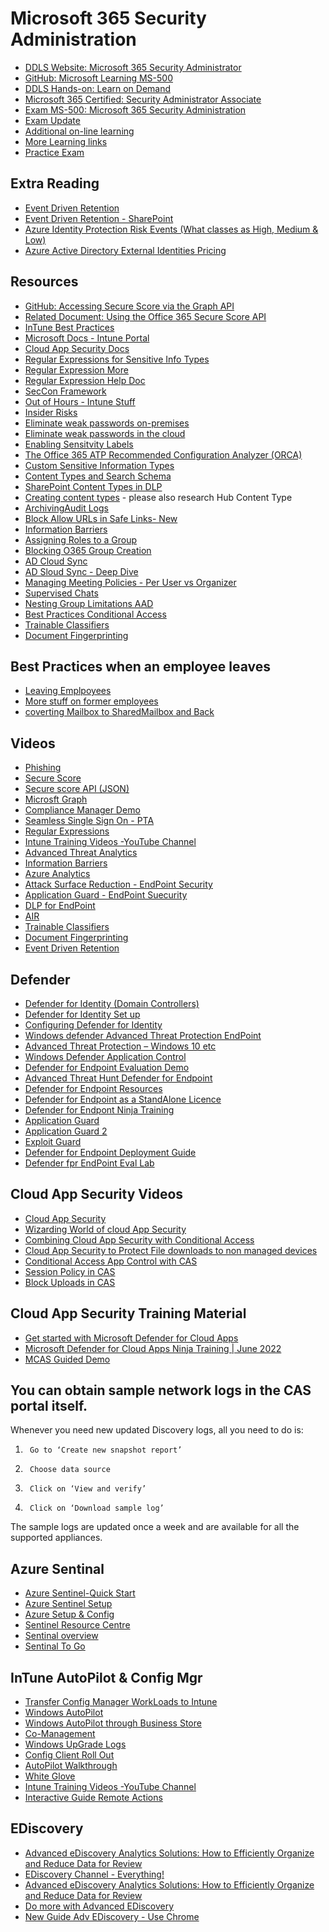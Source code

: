 # Microsoft 365 Security Administration

* [DDLS Website: Microsoft 365 Security Administrator](https://www.ddls.com.au/courses/microsoft/office-365/microsoft-ms-500-microsoft-365-security-administrator/)
* [GitHub: Microsoft Learning MS-500](https://github.com/MicrosoftLearning/MS-500-Microsoft-365-Security)
* [DDLS Hands-on: Learn on Demand](https://ddls.learnondemand.net/)
* [Microsoft 365 Certified: Security Administrator Associate](https://www.microsoft.com/en-us/learning/m365-security-administrator.aspx)
* [Exam MS-500: Microsoft 365 Security Administration](https://www.microsoft.com/en-us/learning/exam-ms-500.aspx)
* [Exam Update](https://query.prod.cms.rt.microsoft.com/cms/api/am/binary/RE3VEI3)
* [Additional on-line learning](https://techcommunity.microsoft.com/t5/microsoft-defender-for-endpoint/become-a-microsoft-defender-for-endpoint-ninja/ba-p/1515647)
* [More Learning links](https://techcommunity.microsoft.com/t5/security-compliance-and-identity/ct-p/MicrosoftSecurityandCompliance)
* [Practice Exam](https://examtopics.com)
## Extra Reading

* [Event Driven Retention](https://docs.microsoft.com/en-au/microsoft-365/compliance/event-driven-retention#how-to-set-up-event-driven-retention)
* [Event Driven Retention - SharePoint](https://joannecklein.com/2019/02/25/automate-event-based-retention-in-office-365/)
* [Azure Identity Protection Risk Events (What classes as High, Medium & Low)](https://docs.microsoft.com/en-us/azure/active-directory/reports-monitoring/concept-risk-events)
* [Azure Active Directory External Identities Pricing](https://azure.microsoft.com/en-us/pricing/details/active-directory/external-identities/)

## Resources

* [GitHub: Accessing Secure Score via the Graph API](https://github.com/OfficeDev/O365-Cloud-Sec-Tooling/blob/master/Securescore/README.md)
* [Related Document: Using the Office 365 Secure Score API](https://blogs.technet.microsoft.com/office365security/using-the-office-365-secure-score-api/)
* [InTune Best Practices](http://www.itpromentor.com/intune-best-practices/)
* [Microsoft Docs - Intune Portal](https://docs.microsoft.com/en-us/intune/)
* [Cloud App Security Docs](https://docs.microsoft.com/en-us/cloud-app-security/)
* [Regular Expressions for Sensitive Info Types](https://regex101.com/)
* [Regular Expression More](https://regexone.com/)
* [Regular Expression Help Doc](https://help.relativity.com/9.6/Content/Relativity/Regular_expressions/Searching_with_regular_expressions.htm)
* [SecCon Framework](https://github.com/microsoft/SecCon-Framework)
* [Out of Hours - Intune Stuff](https://oofhours.com/category/microsoft-intune/)
* [Insider Risks](https://docs.microsoft.com/en-us/microsoft-365/compliance/insider-risk-management-policies?view=o365-worldwide)
* [Eliminate weak passwords on-premises](https://docs.microsoft.com/en-us/azure/active-directory/authentication/concept-password-ban-bad-on-premises)
* [Eliminate weak passwords in the cloud](https://docs.microsoft.com/en-us/azure/active-directory/authentication/concept-password-ban-bad)
* [Enabling Sensitvity Labels](https://docs.microsoft.com/en-au/azure/active-directory/users-groups-roles/groups-assign-sensitivity-labels)
* [The Office 365 ATP Recommended Configuration Analyzer (ORCA)](https://github.com/cammurray/orca)
* [Custom Sensitive Information Types](https://joannecklein.com/2018/08/07/build-and-use-custom-sensitive-information-types-in-office-365/)
* [Content Types and Search Schema](https://joannecklein.com/2018/09/12/content-type-filters-in-modern-sharepoint/)
* [SharePoint Content Types in DLP](https://joannecklein.com/2018/01/25/a-sharepoint-content-type-dlp-policy/)
* [Creating content types](https://sharegate.com/blog/sharepoint-content-types-understand-use-create) - please also research Hub Content Type
* [ArchivingAudit Logs](https://docs.microsoft.com/en-us/azure/active-directory/reports-monitoring/concept-activity-logs-azure-monitor)
* [Block Allow URLs in Safe Links- New](https://docs.microsoft.com/en-us/microsoft-365/security/office-365-security/tenant-allow-block-list?view=o365-worldwide)
* [Information Barriers](https://docs.microsoft.com/en-us/microsoft-365/compliance/information-barriers-policies)
* [Assigning Roles to a Group](https://docs.microsoft.com/en-us/azure/active-directory/roles/groups-concept)
* [Blocking O365 Group Creation](https://docs.microsoft.com/en-us/microsoft-365/solutions/manage-creation-of-groups?view=o365-worldwide)
* [AD Cloud Sync](https://azure.microsoft.com/en-us/overview/security/azure-security-expert-series/)
* [AD Sloud Sync - Deep Dive](https://docs.microsoft.com/en-us/azure/active-directory/cloud-sync/concept-how-it-works)
* [Managing Meeting Policies - Per User vs Organizer](https://user-images.githubusercontent.com/42951775/119470362-9bfbb400-bd8b-11eb-8de3-3c388006a72d.png)
* [Supervised Chats](https://docs.microsoft.com/en-us/microsoftteams/supervise-chats-edu)
* [Nesting Group Limitations AAD](https://docs.microsoft.com/en-us/azure/active-directory/enterprise-users/directory-service-limits-restrictions)
* [Best Practices Conditional Access](https://blog.enablingtechcorp.com/azure-ad-conditional-access-baselines-and-best-practices)
* [Trainable Classifiers](https://www.microsoft.com/en-us/videoplayer/embed/RWyGL7?postJsllMsg=true)
* [Document Fingerprinting](https://docs.microsoft.com/en-us/microsoft-365/compliance/document-fingerprinting?msclkid=e8b36423d0ec11ecad5838df190ddabd&view=o365-worldwide)


## Best Practices when an employee leaves
  * [Leaving Emplpoyees](https://docs.microsoft.com/en-us/microsoft-365/compliance/recover-an-inactive-mailbox?view=o365-worldwide)
  * [More stuff on former employees](https://docs.microsoft.com/en-us/microsoft-365/admin/add-users/remove-former-employee?redirectSourcePath=%252fen-us%252farticle%252fRemove-a-former-employee-from-Office-365-44d96212-4d90-4027-9aa9-a95eddb367d1&view=o365-worldwide)
  * [coverting Mailbox to SharedMailbox and Back](https://www.nucleustechnologies.com/blog/convert-a-user-mailbox-to-shared-a-shared-mailbox-to-user-mailbox-in-office-365/
)

## Videos

* [Phishing](https://youtu.be/MCYC8kV1mmc)
* [Secure Score](https://youtu.be/jzfpDJ9Kg-A)
* [Secure score API (JSON)](https://youtu.be/vg3QKQWVD6Y)
* [Microsft Graph](https://youtu.be/PI9NO5rayiY)
* [Compliance Manager Demo](https://youtu.be/r1vs8NdSXKQ?list=PLXPr7gfUMmKyMW5RRW9kmLjX31OTwqhf5)
* [Seamless Single Sign On - PTA](https://youtu.be/PyeAC85Gm7w)
* [Regular Expressions](https://youtu.be/sa-TUpSx1JA)
* [Intune Training Videos -YouTube Channel](https://www.youtube.com/channel/UCfmMlhX5TW8cicxHw6ExYVA)
* [Advanced Threat Analytics](https://docs.microsoft.com/en-us/advanced-threat-analytics/install-ata-step1)
* [Information Barriers](https://youtu.be/461LfU06RbA?t=416)
* [Azure Analytics](https://youtu.be/T2Vpi6ph8ck)
* [Attack Surface Reduction - EndPoint Security](https://youtu.be/MJwH6Rh-npc)
* [Application Guard - EndPoint Suecurity](https://youtu.be/OFEdoCWZjaI)
* [DLP for EndPoint](https://www.youtube.com/watch?v=XO2zMA3w1wA)
* [AIR](https://youtu.be/4JdGUQfH0nE)
* [Trainable Classifiers](https://www.microsoft.com/en-us/videoplayer/embed/RWyGL7?postJsllMsg=true)
* [Document Fingerprinting](https://docs.microsoft.com/en-us/microsoft-365/compliance/document-fingerprinting?view=o365-worldwide)
* [Event Driven Retention](https://youtu.be/82K1yurZus4)


## Defender
* [Defender for Identity (Domain Controllers)](https://youtu.be/EGY2m8yU_KE)
* [Defender for Identity Set up](https://www.youtube.com/watch?v=rMHNJb2IXJ0&t=226s)
* [Configuring Defender for Identity](https://youtu.be/rMHNJb2IXJ0?t=229)
* [Windows defender Advanced Threat Protection EndPoint](https://youtu.be/qxeGa3pxIwg)
* [Advanced Threat Protection – Windows 10 etc](https://youtu.be/HkQZR9RBbPE)
* [Windows Defender Application Control](https://youtu.be/J7fSeYEftRE)
* [Defender for Endpoint Evaluation Demo](https://docs.microsoft.com/en-us/microsoft-365/security/defender-endpoint/evaluation-lab?view=o365-worldwide)
* [Advanced Threat Hunt Defender for Endpoint](https://youtu.be/4NQphnL0YR8)
* [Defender for Endpoint Resources](https://techcommunity.microsoft.com/t5/microsoft-defender-for-endpoint/become-a-microsoft-defender-for-endpoint-ninja/ba-p/1515647
)
* [Defender for Endpoint as a StandAlone Licence](https://www.infusedinnovations.com/blog/secure-intelligent-workplace/microsoft-defender-atp-standalone-is-now-available
)
* [Defender for Endpont Ninja Training](https://techcommunity.microsoft.com/t5/microsoft-defender-for-endpoint/become-a-microsoft-defender-for-endpoint-ninja/ba-p/1515647)
* [Application Guard](https://www.youtube.com/watch?v=J7fSeYEftRE)
* [Application Guard 2](https://youtu.be/J7fSeYEftRE)
* [Exploit Guard](https://youtu.be/pnaYdBP35dc)
* [Defender for Endpoint Deployment Guide](https://youtu.be/gx9jnG5tZmM)
* [Defender fpr EndPoint Eval Lab](https://docs.microsoft.com/en-us/microsoft-365/security/defender-endpoint/evaluation-lab?view=o365-worldwide)



## Cloud App Security Videos
* [Cloud App Security](https://youtu.be/DyUmFWfJQvU)
* [Wizarding World of cloud App Security](https://youtu.be/TLm6F0pKT7E)
* [Combining Cloud App Security with Conditional Access](https://youtu.be/1K66pDwzaf0)
* [Cloud App Security to Protect File downloads to non managed devices](https://youtu.be/vD9C9jwDuv4)
* [Conditional Access App Control with CAS](https://youtu.be/CvsjM8TX81c)
* [Session Policy in CAS](https://youtu.be/hPW3E51cIac)
* [Block Uploads in CAS](https://youtu.be/nGg2XyQWJ4o)

## Cloud App Security Training Material
* [Get started with Microsoft Defender for Cloud Apps](https://docs.microsoft.com/en-us/cloud-app-security/getting-started-with-cloud-app-security)
* [Microsoft Defender for Cloud Apps Ninja Training | June 2022](https://techcommunity.microsoft.com/t5/security-compliance-and-identity/microsoft-defender-for-cloud-apps-ninja-training-june-2022/ba-p/2751518)
* [MCAS Guided Demo](https://mslearn.cloudguides.com/en-us/guides/Discover,%20protect,%20and%20control%20your%20apps%20with%20Microsoft%20Cloud%20App%20Security
)

## You can obtain sample network logs in the CAS portal itself.

Whenever you need new updated Discovery logs, all you need to do is:

1.      Go to ‘Create new snapshot report’

2.      Choose data source

3.      Click on ‘View and verify’

4.      Click on ‘Download sample log’

The sample logs are updated once a week and are available for all the supported appliances.


## Azure Sentinal
* [Azure Sentinel-Quick Start](https://youtu.be/p2BK8SAUGG0)
* [Azure Sentinel Setup](https://youtu.be/Cyd16wVwxZc)
* [Azure Setup & Config](https://youtu.be/Cyd16wVwxZc)
* [Sentinel Resource Centre](https://azure.microsoft.com/en-us/overview/security/azure-security-expert-series/)
* [Sentinal overview](https://www.microsoft.com/videoplayer/embed/RE4LHLR)
* [Sentinal To Go](https://techcommunity.microsoft.com/t5/azure-sentinel/azure-sentinel-to-go-part1-a-lab-w-prerecorded-data-amp-a-custom/ba-p/1260191)

## InTune AutoPilot & Config Mgr
* [Transfer Config Manager WorkLoads to Intune](https://www.anoopcnair.com/sccm-co-management-configuration-8/)
* [Windows AutoPilot](https://youtu.be/4K4hC5NchbE)
* [Windows AutoPilot through Business Store](https://www.microsoft.com/en-us/videoplayer/embed/3b30f2c2-a3e2-4778-aa92-f65dbc3ecf54?autoplay=false)
* [Co-Management](https://youtu.be/0jsNNrQNqog)
* [Windows UpGrade Logs](https://youtu.be/O91NLxyEHY8)
* [Config Client Roll Out](https://youtu.be/bHWRBaaVCPg)
* [AutoPilot Walkthrough](https://youtu.be/KYVptkpsOqs)
* [White Glove](https://youtu.be/nE5XSOBV0rI)
* [Intune Training Videos -YouTube Channel](https://www.youtube.com/channel/UCfmMlhX5TW8cicxHw6ExYVA)
* [Interactive Guide Remote Actions](https://www.microsoft.com/modern-desktop-productivity/endpoint-management/#/MicrosoftAzure?slide=0)

## EDiscovery
* [Advanced eDiscovery Analytics Solutions: How to Efficiently Organize and Reduce Data for Review](https://youtu.be/dgkLkxX_YrE)
* [EDiscovery Channel - Everything!](https://www.youtube.com/channel/UCFJbJglx-or89yg9RanFTQg/videos)
* [Advanced eDiscovery Analytics Solutions: How to Efficiently Organize and Reduce Data for Review](https://youtu.be/dgkLkxX_YrE)
* [Do more with Advanced EDiscovery](https://youtu.be/-25S-Vz7u1Q)
* [New Guide Adv EDiscovery - Use Chrome](https://content.cloudguides.com/en-us/guides/Advanced%20eDiscovery)
